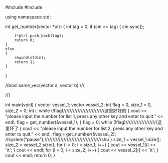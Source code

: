 #include <iostream>
#include <vector>

using namespace std;

int get_number(vector<int> *ptr)
{
	int tag = 0;
	if (cin >> tag)
	{
		cin.sync();

		(*ptr).push_back(tag);
		return 0;
	}
	else
	{
		rewind(stdin);
		return 1;
	}
}

//bool same_vec(vector<int> a, vector<int> b)
//{

//}

int main(void)
{
	vector<int> vessel_1;
	vector<int> vessel_2;
	int flag = 0, size_1 = 0, size_2 = 0;
	int i;
	while (!flag)//////////////////////////这里好好的
	{
		cout << "please input the number for list 1, press any other key and enter to quit." << endl;
		flag = get_number(&vessel_1);
	}
	flag = 0;
	while (!flag)////////////////////这里坏了
	{
		cout << "please input the number for list 2, press any other key and enter to quit." << endl;
		flag = get_number(&vessel_2);
		//system("pause");////////////////////////////////////shu
	}
	size_1 = vessel_1.size();
	size_2 = vessel_2.size();
	for (i = 0; i < size_1; i++)
	{
		cout << vessel_1[i] << '\t';
	}
	cout << endl;
	for (i = 0; i < size_2; i++)
	{
		cout << vessel_2[i] << '\t';
	}
	cout << endl;
	return 0;
}
